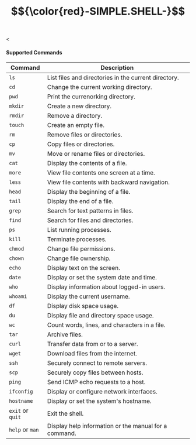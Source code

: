 # $${\color{red}-SIMPLE.SHELL-}$$


<br>

<

<h4> Supported Commands </h4>

| Command           | Description                                     |
| ----------------- | ----------------------------------------------- |
| `ls`              | List files and directories in the current directory.|
| `cd`              | Change the current working directory.          |
| `pwd`             | Print the currenorking directory.           |
| `mkdir`           | Create a new directory.                        |
| `rmdir`           | Remove a directory.                            |
| `touch`           | Create an empty file.                          |
| `rm`              | Remove files or directories.                   |
| `cp`              | Copy files or directories.                     |
| `mv`              | Move or rename files or directories.           |
| `cat`             | Display the contents of a file.                |
| `more`            | View file contents one screen at a time.       |
| `less`            | View file contents with backward navigation.   |
| `head`            | Display the beginning of a file.               |
| `tail`            | Display the end of a file.                     |
| `grep`            | Search for text patterns in files.             |
| `find`            | Search for files and directories.              |
| `ps`              | List running processes.                        |
| `kill`            | Terminate processes.                           |
| `chmod`           | Change file permissions.                       |
| `chown`           | Change file ownership.                         |
| `echo`            | Display text on the screen.                    |
| `date`            | Display or set the system date and time.       |
| `who`             | Display information about logged-in users.     |
| `whoami`          | Display the current username.                  |
| `df`              | Display disk space usage.                      |
| `du`              | Display file and directory space usage.        |
| `wc`              | Count words, lines, and characters in a file.  |
| `tar`             | Archive files.                                 |
| `curl`            | Transfer data from or to a server.             |
| `wget`            | Download files from the internet.              |
| `ssh`             | Securely connect to remote servers.            |
| `scp`             | Securely copy files between hosts.             |
| `ping`            | Send ICMP echo requests to a host.             |
| `ifconfig`        | Display or configure network interfaces.       |
| `hostname`        | Display or set the system's hostname.          |
| `exit` or `quit`  | Exit the shell.                                |
| `help` or `man`   | Display help information or the manual for a command. |

